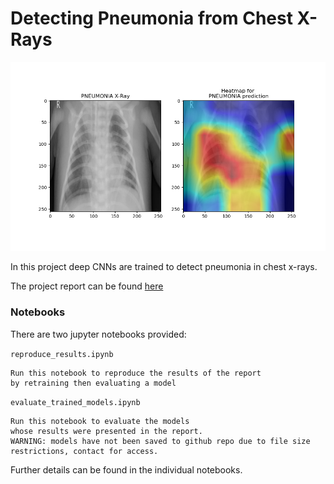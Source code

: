 # Detecting Pneumonia from Chest X-Rays 

<p align="center">
  <img width="600" src="https://github.com/RobertMcCarthy97/chest_x-ray/blob/main/experiments/resnet1fc/heatmap.png">
</p>

In this project deep CNNs are trained to detect pneumonia in chest x-rays.

The project report can be found [here](https://github.com/RobertMcCarthy97/chest_x-ray/blob/main/COMP47650%20Deep%20Learning%20Project:%20Pneumonia%20Chest%20X-Ray%20Classification.pdf)

### Notebooks

There are two jupyter notebooks provided:

`reproduce_results.ipynb`

	Run this notebook to reproduce the results of the report
	by retraining then evaluating a model
	
`evaluate_trained_models.ipynb`

	Run this notebook to evaluate the models
	whose results were presented in the report.
	WARNING: models have not been saved to github repo due to file size restrictions, contact for access.
	
Further details can be found in the individual notebooks.
